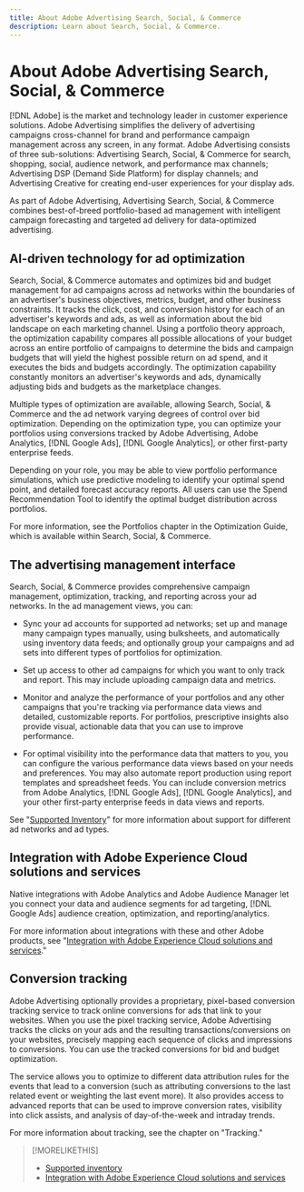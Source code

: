 ```yaml
---
title: About Adobe Advertising Search, Social, & Commerce
description: Learn about Search, Social, & Commerce. 
---
```

# About Adobe Advertising Search, Social, & Commerce

[!DNL Adobe] is the market and technology leader in customer experience solutions. Adobe Advertising simplifies the delivery of advertising campaigns cross-channel for brand and performance campaign management across any screen, in any format. Adobe Advertising consists of three sub-solutions: Advertising Search, Social, & Commerce for search, shopping, social, audience network, and performance max channels; Advertising DSP (Demand Side Platform) for display channels; and Advertising Creative for creating end-user experiences for your display ads.

As part of Adobe Advertising, Advertising Search, Social, & Commerce combines best-of-breed portfolio-based ad management with intelligent campaign forecasting and targeted ad delivery for data-optimized advertising.

## AI-driven technology for ad optimization

Search, Social, & Commerce automates and optimizes bid and budget management for ad campaigns across ad networks within the boundaries of an advertiser's business objectives, metrics, budget, and other business constraints. It tracks the click, cost, and conversion history for each of an advertiser's keywords and ads, as well as information about the bid landscape on each marketing channel. Using a portfolio theory approach, the optimization capability compares all possible allocations of your budget across an entire portfolio of campaigns to determine the bids and campaign budgets that will yield the highest possible return on ad spend, and it executes the bids and budgets accordingly. The optimization capability constantly monitors an advertiser's keywords and ads, dynamically adjusting bids and budgets as the marketplace changes.

Multiple types of optimization are available, allowing Search, Social, & Commerce and the ad network varying degrees of control over bid optimization. Depending on the optimization type, you can optimize your portfolios using conversions tracked by Adobe Advertising, Adobe Analytics, [!DNL Google Ads], [!DNL Google Analytics], or other first-party enterprise feeds.

Depending on your role, you may be able to view portfolio performance simulations, which use predictive modeling to identify your optimal spend point, and detailed forecast accuracy reports. All users can use the Spend Recommendation Tool to identify the optimal budget distribution across portfolios.

For more information, see the Portfolios chapter in the Optimization Guide, which is available within Search, Social, & Commerce.

## The advertising management interface

Search, Social, & Commerce provides comprehensive campaign management, optimization, tracking, and reporting across your ad networks. In the ad management views, you can:

* Sync your ad accounts for supported ad networks; set up and manage many campaign types manually, using bulksheets, and automatically using inventory data feeds; and optionally group your campaigns and ad sets into different types of portfolios for optimization.

* Set up access to other ad campaigns for which you want to only track and report. This may include uploading campaign data and metrics.

* Monitor and analyze the performance of your portfolios and any other campaigns that you're tracking via performance data views and detailed, customizable reports. For portfolios, prescriptive insights also provide visual, actionable data that you can use to improve performance.

* For optimal visibility into the performance data that matters to you, you can configure the various performance data views based on your needs and preferences. You may also automate report production using report templates and spreadsheet feeds. You can include conversion metrics from Adobe Analytics, [!DNL Google Ads], [!DNL Google Analytics], and your other first-party enterprise feeds in data views and reports.

See "[Supported Inventory](/help/search-social-commerce/introduction/supported-inventory.md)" for more information about support for different ad networks and ad types.

## Integration with Adobe Experience Cloud solutions and services

Native integrations with Adobe Analytics and Adobe Audience Manager let you connect your data and audience segments for ad targeting, [!DNL Google Ads] audience creation, optimization, and reporting/analytics.

For more information about integrations with these and other Adobe products, see "[Integration with Adobe Experience Cloud solutions and services](/help/search-social-commerce/introduction/integrations.md)."

## Conversion tracking

Adobe Advertising optionally provides a proprietary, pixel-based conversion tracking service to track online conversions for ads that link to your websites. When you use the pixel tracking service, Adobe Advertising tracks the clicks on your ads and the resulting transactions/conversions on your websites, precisely mapping each sequence of clicks and impressions to conversions. You can use the tracked conversions for bid and budget optimization.

The service allows you to optimize to different data attribution rules for the events that lead to a conversion (such as attributing conversions to the last related event or weighting the last event more). It also provides access to advanced reports that can be used to improve conversion rates, visibility into click assists, and analysis of day-of-the-week and intraday trends.

For more information about tracking, see the chapter on "Tracking."

>[!MORELIKETHIS]
>
>* [Supported inventory](supported-inventory.md)
>* [Integration with Adobe Experience Cloud solutions and services](integrations.md)

